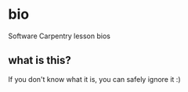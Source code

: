 # bio
Software Carpentry lesson bios

## what is this?

If you don't know what it is, you can safely ignore it :)
